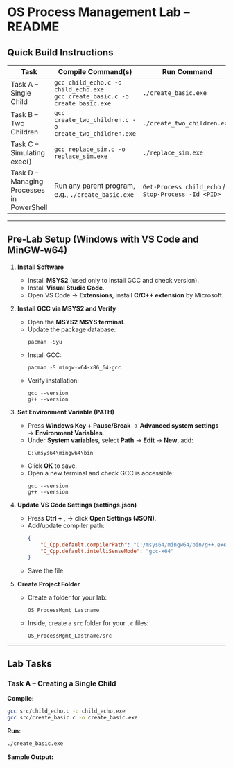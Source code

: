 # OS Process Management Lab – README

## Quick Build Instructions

| Task | Compile Command(s) | Run Command |
|------|------------------|------------|
| Task A – Single Child | `gcc child_echo.c -o child_echo.exe`<br>`gcc create_basic.c -o create_basic.exe` | `./create_basic.exe` |
| Task B – Two Children | `gcc create_two_children.c -o create_two_children.exe` | `./create_two_children.exe` |
| Task C – Simulating exec() | `gcc replace_sim.c -o replace_sim.exe` | `./replace_sim.exe` |
| Task D – Managing Processes in PowerShell | Run any parent program, e.g., `./create_basic.exe` | `Get-Process child_echo` / `Stop-Process -Id <PID>` |

---

## Pre-Lab Setup (Windows with VS Code and MinGW-w64)

1. **Install Software**
   - Install **MSYS2** (used only to install GCC and check version).
   - Install **Visual Studio Code**.
   - Open VS Code → **Extensions**, install **C/C++ extension** by Microsoft.

2. **Install GCC via MSYS2 and Verify**
   - Open the **MSYS2 MSYS terminal**.
   - Update the package database:
     ```
     pacman -Syu
     ```
   - Install GCC:
     ```
     pacman -S mingw-w64-x86_64-gcc
     ```
   - Verify installation:
     ```
     gcc --version
     g++ --version
     ```

3. **Set Environment Variable (PATH)**
   - Press **Windows Key + Pause/Break** → **Advanced system settings** → **Environment Variables**.
   - Under **System variables**, select **Path** → **Edit** → **New**, add:
     ```
     C:\msys64\mingw64\bin
     ```
   - Click **OK** to save.
   - Open a new terminal and check GCC is accessible:
     ```
     gcc --version
     g++ --version
     ```

4. **Update VS Code Settings (settings.json)**
   - Press **Ctrl + ,** → click **Open Settings (JSON)**.
   - Add/update compiler path:
     ```json
     {
         "C_Cpp.default.compilerPath": "C:/msys64/mingw64/bin/g++.exe",
         "C_Cpp.default.intelliSenseMode": "gcc-x64"
     }
     ```
   - Save the file.

5. **Create Project Folder**
   - Create a folder for your lab:
     ```
     OS_ProcessMgmt_Lastname
     ```
   - Inside, create a `src` folder for your `.c` files:
     ```
     OS_ProcessMgmt_Lastname/src
     ```

---

## Lab Tasks

### Task A – Creating a Single Child

**Compile:**
```bash
gcc src/child_echo.c -o child_echo.exe
gcc src/create_basic.c -o create_basic.exe
 ```
**Run:**
```bash
./create_basic.exe
```
**Sample Output:**











